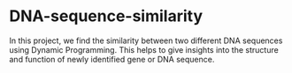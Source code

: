 # DNA-sequence-similarity

In this project, we find the similarity between two different DNA sequences using Dynamic Programming.
This helps to give insights into the structure and function of newly identified gene or DNA sequence.
